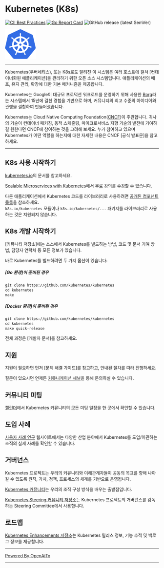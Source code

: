 # Kubernetes (K8s)

[![CII Best Practices](https://bestpractices.coreinfrastructure.org/projects/569/badge)](https://bestpractices.coreinfrastructure.org/projects/569) [![Go Report Card](https://goreportcard.com/badge/github.com/kubernetes/kubernetes)](https://goreportcard.com/report/github.com/kubernetes/kubernetes) ![GitHub release (latest SemVer)](https://img.shields.io/github/v/release/kubernetes/kubernetes?sort=semver)

<img src="https://github.com/kubernetes/kubernetes/raw/master/logo/logo.png" width="100">

----

Kubernetes(쿠버네티스), 또는 K8s로도 알려진 이 시스템은 여러 호스트에 걸쳐 [컨테이너화된 애플리케이션]을 관리하기 위한 오픈 소스 시스템입니다. 애플리케이션의 배포, 유지 관리, 확장에 대한 기본 메커니즘을 제공합니다.

Kubernetes는 Google이 대규모 프로덕션 워크로드를 운영하기 위해 사용한 [Borg]라는 시스템에서 15년에 걸친 경험을 기반으로 하며, 커뮤니티의 최고 수준의 아이디어와 관행을 결합하여 만들어졌습니다.

Kubernetes는 Cloud Native Computing Foundation([CNCF])이 주관합니다. 귀사의 기술이 컨테이너 패키징, 동적 스케줄링, 마이크로서비스 지향 기술의 발전에 기여하길 원한다면 CNCF에 참여하는 것을 고려해 보세요. 누가 참여하고 있으며 Kubernetes가 어떤 역할을 하는지에 대한 자세한 내용은 CNCF [공식 발표문]을 참고하세요.

----

## K8s 사용 시작하기

[kubernetes.io]의 문서를 참고하세요.

[Scalable Microservices with Kubernetes]에서 무료 강의를 수강할 수 있습니다.

다른 애플리케이션에서 Kubernetes 코드를 라이브러리로 사용하려면 [공개된 컴포넌트 목록](https://git.k8s.io/kubernetes/staging/README.md)을 참조하세요.  
`k8s.io/kubernetes` 모듈이나 `k8s.io/kubernetes/...` 패키지를 라이브러리로 사용하는 것은 지원되지 않습니다.

## K8s 개발 시작하기

[커뮤니티 저장소]에는 소스에서 Kubernetes를 빌드하는 방법, 코드 및 문서 기여 방법, 담당자 연락처 등 모든 정보가 있습니다.

바로 Kubernetes를 빌드하려면 두 가지 옵션이 있습니다:

##### [Go 환경]이 준비된 경우

```
git clone https://github.com/kubernetes/kubernetes
cd kubernetes
make
```

##### [Docker 환경]이 준비된 경우

```
git clone https://github.com/kubernetes/kubernetes
cd kubernetes
make quick-release
```

전체 과정은 [개발자 문서]를 참고하세요.

## 지원

지원이 필요하면 먼저 [문제 해결 가이드]를 참고하고, 안내된 절차를 따라 진행하세요.

질문이 있으시면 언제든 [커뮤니케이션 채널][communication]을 통해 문의하실 수 있습니다.

[announcement]: https://cncf.io/news/announcement/2015/07/new-cloud-native-computing-foundation-drive-alignment-among-container
[Borg]: https://research.google.com/pubs/pub43438.html?authuser=1
[CNCF]: https://www.cncf.io/about
[communication]: https://git.k8s.io/community/communication
[community repository]: https://git.k8s.io/community
[containerized applications]: https://kubernetes.io/docs/concepts/overview/what-is-kubernetes/
[developer's documentation]: https://git.k8s.io/community/contributors/devel#readme
[Docker environment]: https://docs.docker.com/engine
[Go environment]: https://go.dev/doc/install
[kubernetes.io]: https://kubernetes.io
[Scalable Microservices with Kubernetes]: https://www.udacity.com/course/scalable-microservices-with-kubernetes--ud615
[troubleshooting guide]: https://kubernetes.io/docs/tasks/debug/

## 커뮤니티 미팅

[캘린더](https://www.kubernetes.dev/resources/calendar/)에서 Kubernetes 커뮤니티의 모든 미팅 일정을 한 곳에서 확인할 수 있습니다.

## 도입 사례

[사용자 사례 연구](https://kubernetes.io/case-studies/) 웹사이트에서는 다양한 산업 분야에서 Kubernetes를 도입/이관하는 조직의 실제 사례를 확인할 수 있습니다.

## 거버넌스

Kubernetes 프로젝트는 우리의 커뮤니티와 이해관계자들이 공동의 목표를 향해 나아갈 수 있도록 원칙, 가치, 정책, 프로세스의 체계를 기반으로 운영됩니다.

[Kubernetes 커뮤니티](https://github.com/kubernetes/community/blob/master/governance.md)는 우리의 조직 구성 방식을 배우는 출발점입니다.

[Kubernetes Steering 커뮤니티 저장소](https://github.com/kubernetes/steering)는 Kubernetes 프로젝트의 거버넌스를 감독하는 Steering Committee에서 사용합니다.

## 로드맵

[Kubernetes Enhancements 저장소](https://github.com/kubernetes/enhancements)는 Kubernetes 릴리스 정보, 기능 추적 및 백로그 정보를 제공합니다.


---


[Powered By OpenAiTx](https://github.com/OpenAiTx/OpenAiTx)


---